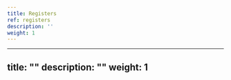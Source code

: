 ```yaml
---
title: Registers
ref: registers
description: ''
weight: 1
---
```

---
title: ""
description: ""
weight: 1
---